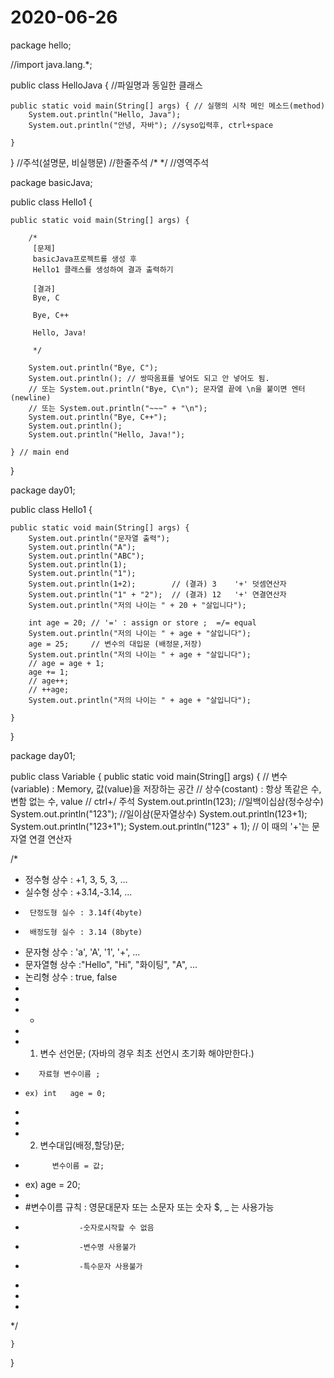 # 2020-06-26


package hello;

//import java.lang.*;

public class HelloJava {  //파일명과 동일한 클래스

	public static void main(String[] args) { // 실행의 시작 메인 메소드(method)
		System.out.println("Hello, Java");
		System.out.println("안녕, 자바"); //syso입력후, ctrl+space
		
	}

}
//주석(설명문, 비실행문)
//한줄주석
/* 
 */ //영역주석





package basicJava;

public class Hello1 {

	public static void main(String[] args) {
	
		/*
		 [문제]
		 basicJava프로젝트를 생성 후 
		 Hello1 클래스를 생성하여 결과 출력하기
		 
		 [결과]
		 Bye, C
		 
		 Bye, C++
		 
		 Hello, Java!

		 */
		
		System.out.println("Bye, C");
		System.out.println(); // 쌍따옴표를 넣어도 되고 안 넣어도 됨.
		// 또는 System.out.println("Bye, C\n"); 문자열 끝에 \n을 붙이면 엔터(newline)
		// 또는 System.out.println("~~~" + "\n");
		System.out.println("Bye, C++");
		System.out.println();
		System.out.println("Hello, Java!");
		
	} // main end

}



package day01;

public class Hello1 {

	public static void main(String[] args) {
		System.out.println("문자열 출력");
		System.out.println("A");
		System.out.println("ABC");
		System.out.println(1);
		System.out.println("1");
		System.out.println(1+2);		// (결과) 3    '+' 덧셈연산자
		System.out.println("1" + "2");  // (결과) 12   '+' 연결연산자
		System.out.println("저의 나이는 " + 20 + "살입니다");
		
		int age = 20; // '=' : assign or store ;  =/= equal 
		System.out.println("저의 나이는 " + age + "살입니다");
		age = 25; 	  // 변수의 대입문 (배정문,저장)
		System.out.println("저의 나이는 " + age + "살입니다");
		// age = age + 1;
		age += 1;
		// age++;
		// ++age;
		System.out.println("저의 나이는 " + age + "살입니다");
		
	}

}



package day01;

public class Variable {
	public static void main(String[] args) {
//		변수(variable) : Memory, 값(value)을 저장하는 공간
//		상수(costant) : 항상 똑같은 수, 변함 없는 수, value
//		ctrl+/ 주석
		System.out.println(123);		//일백이십삼(정수상수)
		System.out.println("123");		//일이삼(문자열상수)
		System.out.println(123+1);
		System.out.println("123+1");
		System.out.println("123" +  1); // 이 때의 '+'는 문자열 연결 연산자
		
/*
 * 정수형 상수 : +1, 3, 5, 3, ...
 * 실수형 상수 : +3.14,-3.14, ...
 * 		단정도형 실수 : 3.14f(4byte)
 * 		배정도형 실수 : 3.14 (8byte)
 * 문자형 상수 : 'a', 'A', '1', '+', ...
 * 문자열형 상수 :"Hello", "Hi", "화이팅", "A", ...
 * 논리형 상수 : true, false
 * 
 * 
 * -
 * 
 * 1. 변수 선언문; (자바의 경우 최초 선언시 초기화 해야만한다.)
 *        자료형 변수이름 ; 
 *     ex) int   age = 0;
 *     
 *     
 * 2. 변수대입(배정,할당)문; 
 * 	         변수이름 = 값;
 *    ex) age = 20;
 *    
 *    #변수이름 규칙 : 영문대문자 또는 소문자 또는 숫자 $, _ 는 사용가능
 *                 -숫자로시작할 수 없음
 *                 -변수명 사용불가
 *                 -특수문자 사용불가
 *                 
 *     
 *
 */
		
		
	}
	
}
